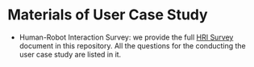 # Materials of User Case Study

- Human-Robot Interaction Survey: we provide the full [HRI Survey](https://github.com/lcroy/Virtual-Assistant-Max/blob/main/UserCaseStudy/HRI%20Survey%20-%20Google%20Forms.pdf) document in this repository. 
All the questions for the conducting the user case study are listed in it.